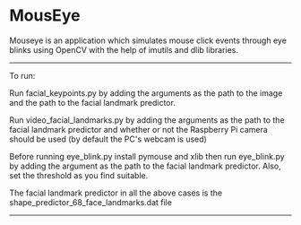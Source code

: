 # MousEye
Mouseye is an application which simulates mouse click events through eye blinks using OpenCV with the help of imutils and dlib libraries.

---------------------------------
To run:

Run facial_keypoints.py by adding the arguments as the path to the image and the path to the facial landmark predictor.

Run video_facial_landmarks.py by adding the arguments as the path to the facial landmark predictor and whether or not the Raspberry Pi camera should be used (by default the PC's webcam is used)

Before running eye_blink.py install pymouse and xlib then run eye_blink.py by adding the argument as the path to the facial landmark predictor. Also, set the threshold as you find suitable.

The facial landmark predictor in all the above cases is the shape_predictor_68_face_landmarks.dat file

---------------------------------